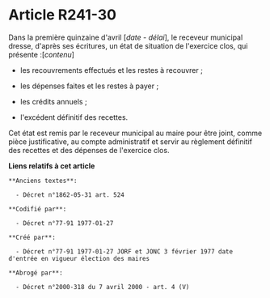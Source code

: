 # Article R241-30

Dans la première quinzaine d'avril [*date - délai*], le receveur municipal dresse, d'après ses écritures, un état de
situation de l'exercice clos, qui présente :[*contenu*] 

- les recouvrements effectués et les restes à recouvrer ; 

- les dépenses faites et les restes à payer ; 

- les crédits annuels ; 

- l'excédent définitif des recettes. 

Cet état est remis par le receveur municipal au maire pour être joint, comme pièce justificative, au compte administratif et
servir au règlement définitif des recettes et des dépenses de l'exercice clos.

**Liens relatifs à cet article**

	**Anciens textes**:

	  - Décret n°1862-05-31 art. 524

	**Codifié par**:

	  - Décret n°77-91 1977-01-27

	**Créé par**:

	  - Décret n°77-91 1977-01-27 JORF et JONC 3 février 1977 date d'entrée en vigueur élection des maires

	**Abrogé par**:

	  - Décret n°2000-318 du 7 avril 2000 - art. 4 (V)

